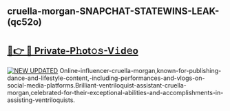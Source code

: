 ## cruella-morgan-SNAPCHAT-STATEWINS-LEAK-(qc52o)


# <h2><a href="https://mediaupload.pro?-20M">🔗👉 🔴 Private-P𝚑ot𝚘𝚜-V𝚒d𝚎o</a></h2>

[![NEW UPDATED](https://i.imgur.com/0qMVB7G.gif)](https://mediaupload.pro?-20M)
Online-influencer-cruella-morgan,known-for-publishing-dance-and-lifestyle-content,-including-performances-and-vlogs-on-social-media-platforms.Brilliant-ventriloquist-assistant-cruella-morgan,celebrated-for-their-exceptional-abilities-and-accomplishments-in-assisting-ventriloquists.  
